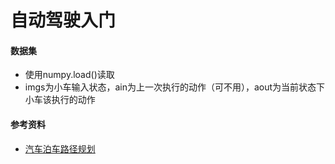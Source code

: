 # 自动驾驶入门

#### 数据集
+ 使用numpy.load()读取
+ imgs为小车输入状态，ain为上一次执行的动作（可不用），aout为当前状态下小车该执行的动作

#### 参考资料
+ [汽车泊车路径规划](https://math.bnu.edu.cn/docs/2021-12/20211206181531456901.pdf)
